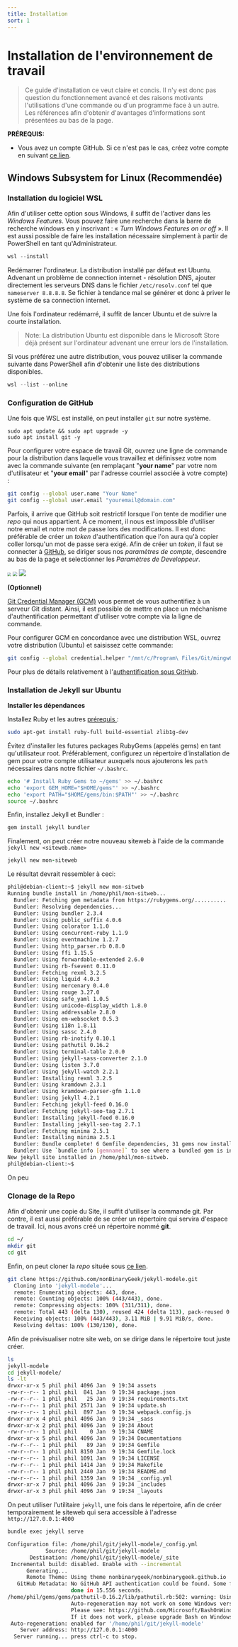 ```yaml
---
title: Installation
sort: 1
---
```




# Installation de l'environnement de travail

> Ce guide d'installation ce veut claire et concis. Il n'y est donc pas question du fonctionnement avancé et des raisons motivants l'utilisations d'une commande ou d'un programme face à un autre. Les références afin d'obtenir d'avantages d'informations sont présentées au bas de la page.



**PRÉREQUIS:**

- Vous avez un compte GitHub. Si ce n'est pas le cas, créez votre compte en suivant [ce lien](https://github.com/signup?ref_cta=Sign+up&ref_loc=header+logged+out&ref_page=%2F&source=header-home).

##  Windows Subsystem for Linux (Recommendée)

### Installation du logiciel WSL

Afin d'utiliser cette option sous Windows, il suffit de l'activer dans les *Windows Features*. Vous pouvez faire une recherche dans la barre de recherche windows en y inscrivant : « *Turn Windows Features on or off* ». Il est aussi possible de faire les installation nécessaire simplement à partir de PowerShell en tant qu'Administrateur.

```powershell
wsl --install
```

Redémarrer l'ordinateur. La distribution installé par défaut est Ubuntu. Advenant un problème de connection internet - résolution DNS, ajouter directement les serveurs DNS dans le fichier `/etc/resolv.conf` tel que `nameserver 8.8.8.8`. Se fichier à tendance mal se générer et donc à priver le système de sa connection internet.

Une fois l'ordinateur redémarré, il suffit de lancer Ubuntu et de suivre la courte installation. 

> Note: La distribution Ubuntu est disponible dans le Microsoft Store déjà présent sur l'ordinateur advenant une erreur lors de l'installation.

Si vous préférez une autre distribution, vous pouvez utiliser la commande suivante dans PowerShell afin d'obtenir une liste des distributions disponibles.

```powershell
wsl --list --online
```



### Configuration de GitHub

Une fois que WSL est installé, on peut installer `git` sur notre système.

```shell
sudo apt update && sudo apt upgrade -y
sudo apt install git -y
```



Pour configurer votre espace de travail Git, ouvrez une ligne de commande pour la distribution  dans laquelle vous travaillez et définissez votre nom avec la commande suivante (en remplaçant "**your name**" par votre nom d'utilisateur et "**your email**" par l'adresse courriel associée à votre compte) : 

```sh
git config --global user.name "Your Name"
git config --global user.email "youremail@domain.com"
```



Parfois, il arrive que GitHub soit restrictif lorsque l'on tente de modifier une *repo* qui nous appartient. À ce moment, il nous est impossible d'utiliser notre email et notre mot de passe lors des modifications. Il est donc préférable de créer un *token* d'authentification que l'on aura qu'à copier coller lorsqu'un mot de passe sera exigé. Afin de créer un *token*, il faut se connecter à [GitHub](https://github.com/login), se diriger sous nos *paramètres de compte*, descendre au bas de la page et selectionner les *Paramètres de Developpeur*.

<img src="img/github.png" style="zoom:50%;" />



<img src="img/github2.png" style="zoom:63%;" />



<img src="img/github3.png" style="zoom:100%;" />



**(Optionnel)**

[Git Credential Manager (GCM)](https://github.com/GitCredentialManager/git-credential-manager) vous permet de vous authentifiez à un serveur Git distant. Ainsi, il est possible de mettre en place un méchanisme d'authentification permettant d'utiliser votre compte via la ligne de commande.

Pour configurer GCM en concordance avec une distribution WSL, ouvrez votre distribution (Ubuntu) et saisissez cette commande: 

```sh
git config --global credential.helper "/mnt/c/Program\ Files/Git/mingw64/libexec/git-core/git-credential-manager-core.exe"
```

Pour plus de détails relativement à l'[authentification sous GitHub](https://docs.github.com/en/authentication).



### Installation de Jekyll sur Ubuntu

**Installer les dépendances**

Installez Ruby et les autres [prérequis ](https://jekyllrb.com/docs/installation/#requirements): 

```sh
sudo apt-get install ruby-full build-essential zlib1g-dev
```

Évitez d'installer les futures packages RubyGems (appelés gems) en tant qu'utilisateur root. Préférablement, configurez un répertoire d'installation de gem pour votre compte utilisateur auxquels nous ajouterons les `path` nécessaires dans notre fichier `~/.bashrc`.

```sh
echo '# Install Ruby Gems to ~/gems' >> ~/.bashrc
echo 'export GEM_HOME="$HOME/gems"' >> ~/.bashrc
echo 'export PATH="$HOME/gems/bin:$PATH"' >> ~/.bashrc
source ~/.bashrc
```

Enfin, installez Jekyll et Bundler : 

```ruby
gem install jekyll bundler
```

Finalement, on peut créer notre nouveau siteweb à l'aide de la commande `jekyll new <siteweb.name>`

```ruby
jekyll new mon-siteweb
```

Le résultat devrait ressembler à ceci:

```sh
phil@debian-client:~$ jekyll new mon-sitweb
Running bundle install in /home/phil/mon-sitweb...
  Bundler: Fetching gem metadata from https://rubygems.org/..........
  Bundler: Resolving dependencies...
  Bundler: Using bundler 2.3.4
  Bundler: Using public_suffix 4.0.6
  Bundler: Using colorator 1.1.0
  Bundler: Using concurrent-ruby 1.1.9
  Bundler: Using eventmachine 1.2.7
  Bundler: Using http_parser.rb 0.8.0
  Bundler: Using ffi 1.15.5
  Bundler: Using forwardable-extended 2.6.0
  Bundler: Using rb-fsevent 0.11.0
  Bundler: Fetching rexml 3.2.5
  Bundler: Using liquid 4.0.3
  Bundler: Using mercenary 0.4.0
  Bundler: Using rouge 3.27.0
  Bundler: Using safe_yaml 1.0.5
  Bundler: Using unicode-display_width 1.8.0
  Bundler: Using addressable 2.8.0
  Bundler: Using em-websocket 0.5.3
  Bundler: Using i18n 1.8.11
  Bundler: Using sassc 2.4.0
  Bundler: Using rb-inotify 0.10.1
  Bundler: Using pathutil 0.16.2
  Bundler: Using terminal-table 2.0.0
  Bundler: Using jekyll-sass-converter 2.1.0
  Bundler: Using listen 3.7.0
  Bundler: Using jekyll-watch 2.2.1
  Bundler: Installing rexml 3.2.5
  Bundler: Using kramdown 2.3.1
  Bundler: Using kramdown-parser-gfm 1.1.0
  Bundler: Using jekyll 4.2.1
  Bundler: Fetching jekyll-feed 0.16.0
  Bundler: Fetching jekyll-seo-tag 2.7.1
  Bundler: Installing jekyll-feed 0.16.0
  Bundler: Installing jekyll-seo-tag 2.7.1
  Bundler: Fetching minima 2.5.1
  Bundler: Installing minima 2.5.1
  Bundler: Bundle complete! 6 Gemfile dependencies, 31 gems now installed.
  Bundler: Use `bundle info [gemname]` to see where a bundled gem is installed.
New jekyll site installed in /home/phil/mon-sitweb.
phil@debian-client:~$
```

On peu



### Clonage de la Repo

Afin d'obtenir une copie du Site, il suffit d'utiliser la commande git. Par contre, il est aussi préférable de se créer un répertoire qui servira d'espace de travail. Ici, nous avons créé un répertoire nommé **git**.

```sh
cd ~/
mkdir git
cd git
```

Enfin, on peut cloner la *repo* située sous [ce lien](https://github.com/nonBinaryGeek/jekyll-modele.git).

```sh
git clone https://github.com/nonBinaryGeek/jekyll-modele.git
  Cloning into 'jekyll-modele'...
  remote: Enumerating objects: 443, done.
  remote: Counting objects: 100% (443/443), done.
  remote: Compressing objects: 100% (311/311), done.
  remote: Total 443 (delta 130), reused 424 (delta 113), pack-reused 0
  Receiving objects: 100% (443/443), 3.11 MiB | 9.91 MiB/s, done.
  Resolving deltas: 100% (130/130), done.
```

Afin de prévisualiser notre site web, on se dirige dans le répertoire tout juste créer.

```sh
ls
jekyll-modele
cd jekyll-modele/
ls -lt
drwxr-xr-x 5 phil phil 4096 Jan  9 19:34 assets
-rw-r--r-- 1 phil phil  841 Jan  9 19:34 package.json
-rw-r--r-- 1 phil phil   25 Jan  9 19:34 requirements.txt
-rw-r--r-- 1 phil phil 2571 Jan  9 19:34 update.sh
-rw-r--r-- 1 phil phil  897 Jan  9 19:34 webpack.config.js
drwxr-xr-x 4 phil phil 4096 Jan  9 19:34 _sass
drwxr-xr-x 2 phil phil 4096 Jan  9 19:34 About
-rw-r--r-- 1 phil phil    0 Jan  9 19:34 CNAME
drwxr-xr-x 5 phil phil 4096 Jan  9 19:34 Documentations
-rw-r--r-- 1 phil phil   89 Jan  9 19:34 Gemfile
-rw-r--r-- 1 phil phil 8150 Jan  9 19:34 Gemfile.lock
-rw-r--r-- 1 phil phil 1091 Jan  9 19:34 LICENSE
-rw-r--r-- 1 phil phil 1414 Jan  9 19:34 Makefile
-rw-r--r-- 1 phil phil 2440 Jan  9 19:34 README.md
-rw-r--r-- 1 phil phil 1359 Jan  9 19:34 _config.yml
drwxr-xr-x 7 phil phil 4096 Jan  9 19:34 _includes
drwxr-xr-x 3 phil phil 4096 Jan  9 19:34 _layouts
```

On peut utiliser l'utilitaire `jekyll`, une fois dans le répertoire, afin de créer temporairement le siteweb qui sera accessible à l'adresse `http://127.0.0.1:4000`  

```sh
bundle exec jekyll serve

Configuration file: /home/phil/git/jekyll-modele/_config.yml
            Source: /home/phil/git/jekyll-modele
       Destination: /home/phil/git/jekyll-modele/_site
 Incremental build: disabled. Enable with --incremental
      Generating...
      Remote Theme: Using theme nonbinarygeek/nonbinarygeek.github.io
   GitHub Metadata: No GitHub API authentication could be found. Some fields may be missing or have incorrect data.
                    done in 15.556 seconds.
/home/phil/gems/gems/pathutil-0.16.2/lib/pathutil.rb:502: warning: Using the last argument as keyword parameters is deprecated
                    Auto-regeneration may not work on some Windows versions.
                    Please see: https://github.com/Microsoft/BashOnWindows/issues/216
                    If it does not work, please upgrade Bash on Windows or run Jekyll with --no-watch.
 Auto-regeneration: enabled for '/home/phil/git/jekyll-modele'
    Server address: http://127.0.0.1:4000
  Server running... press ctrl-c to stop.
```

